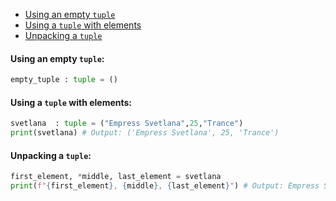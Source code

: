 - [Using an empty `tuple`](#using-an-empty-tuple)
- [Using a `tuple` with elements](#using-a-tuple-with-elements)
- [Unpacking a `tuple`](#unpacking-a-tuple)
#### <a name="using-an-empty-tuple"></a>Using an empty `tuple`:
```python
empty_tuple : tuple = ()
```
#### <a name="using-a-tuple-with-elements"></a>Using a `tuple` with elements:
```python
svetlana  : tuple = ("Empress Svetlana",25,"Trance")
print(svetlana) # Output: ('Empress Svetlana', 25, 'Trance')
```
#### <a name="unpacking-a-tuple"></a>Unpacking a `tuple`:
```python
first_element, *middle, last_element = svetlana
print(f"{first_element}, {middle}, {last_element}") # Output: Empress Svetlana, [25], Trance
```
